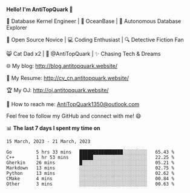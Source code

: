
**Hello! I'm AntiTopQuark 👋**

🔧 Database Kernel Engineer | 🌊 OceanBase | 🤖 Autonomous Database Explorer

🌱 Open Source Novice | 💻 Coding Enthusiast | 🔍 Detective Fiction Fan

😸 Cat Dad x2 | 🎉 @AntiTopQuark | ✨ Chasing Tech & Dreams

🌐 My blog: http://blog.antitopquark.website/

📄 My Resume: http://cv_cn.antitopquark.website/

🏆 My OJ: http://oj.antitopquark.website/

📧 How to reach me: AntiTopQuark1350@outlook.com

Feel free to follow my GitHub and connect with me! 😄

📊 **The last 7 days I spent my time on** 

<!--START_SECTION:waka-->
```text
15 March, 2023 - 21 March, 2023

Go         5 hrs 33 mins   ████████████████░░░░░░░░░   65.43 % 
C++        1 hr 53 mins    █████░░░░░░░░░░░░░░░░░░░░   22.25 % 
Gherkin    26 mins         █░░░░░░░░░░░░░░░░░░░░░░░░   05.21 % 
Markdown   13 mins         ░░░░░░░░░░░░░░░░░░░░░░░░░   02.75 % 
Python     13 mins         ░░░░░░░░░░░░░░░░░░░░░░░░░   02.62 % 
CMake      4 mins          ░░░░░░░░░░░░░░░░░░░░░░░░░   00.84 % 
Other      3 mins          ░░░░░░░░░░░░░░░░░░░░░░░░░   00.63 %
```
<!--END_SECTION:waka-->


